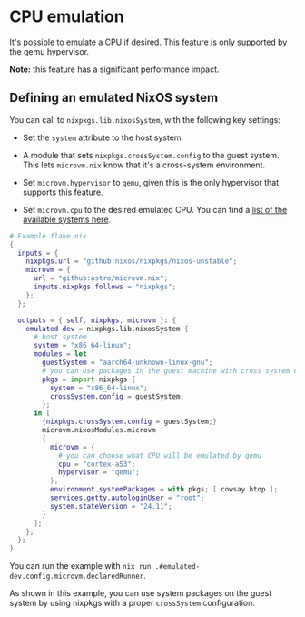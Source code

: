 # CPU emulation

It's possible to emulate a CPU if desired. This feature is only
supported by the qemu hypervisor.

**Note:** this feature has a significant performance impact.

## Defining an emulated NixOS system

You can call to `nixpkgs.lib.nixosSystem`, with the following key
settings:

- Set the `system` attribute to the host system.

- A module that sets `nixpkgs.crossSystem.config` to the guest
  system. This lets `microvm.nix` know that it's a cross-system
  environment.

- Set `microvm.hypervisor` to `qemu`, given this is the only
  hypervisor that supports this feature.

- Set `microvm.cpu` to the desired emulated CPU. You can find a [list
  of the available systems
  here](https://www.qemu.org/docs/master/system/targets.html).

```nix
# Example flake.nix
{
  inputs = {
    nixpkgs.url = "github:nixos/nixpkgs/nixos-unstable";
    microvm = {
      url = "github:astro/microvm.nix";
      inputs.nixpkgs.follows = "nixpkgs";
    };
  };

  outputs = { self, nixpkgs, microvm }: {
    emulated-dev = nixpkgs.lib.nixosSystem {
      # host system
      system = "x86_64-linux";
      modules = let
        guestSystem = "aarch64-unknown-linux-gnu";
        # you can use packages in the guest machine with cross system configuration
        pkgs = import nixpkgs {
          system = "x86_64-linux";
          crossSystem.config = guestSystem;
        };
      in [
        {nixpkgs.crossSystem.config = guestSystem;}
        microvm.nixosModules.microvm
        {
          microvm = {
            # you can choose what CPU will be emulated by qemu
            cpu = "cortex-a53";
            hypervisor = "qemu";
          };
          environment.systemPackages = with pkgs; [ cowsay htop ];
          services.getty.autologinUser = "root";
          system.stateVersion = "24.11";
        }
      ];
    };
  };
}
```

You can run the example with `nix run
.#emulated-dev.config.microvm.declaredRunner`.

As shown in this example, you can use system packages on the guest
system by using nixpkgs with a proper `crossSystem` configuration.
